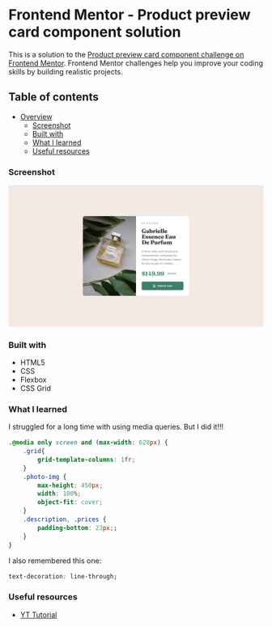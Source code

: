 # Frontend Mentor - Product preview card component solution

This is a solution to the [Product preview card component challenge on Frontend Mentor](https://www.frontendmentor.io/challenges/product-preview-card-component-GO7UmttRfa). Frontend Mentor challenges help you improve your coding skills by building realistic projects. 

## Table of contents

- [Overview](#overview)
  - [Screenshot](#screenshot)
  - [Built with](#built-with)
  - [What I learned](#what-i-learned)
  - [Useful resources](#useful-resources)


### Screenshot

![](/product-preview-card-component-main/design/desktop-design.jpg)


### Built with

- HTML5
- CSS
- Flexbox
- CSS Grid


### What I learned

I struggled for a long time with using media queries. But I did it!!!

```css
.@media only screen and (max-width: 628px) {
    .grid{
        grid-template-columns: 1fr;
    }
    .photo-img {
        max-height: 450px;
        width: 100%;
        object-fit: cover;
    }
    .description, .prices {
        padding-bottom: 23px;;
    }
}
```
I also remembered this one:

```css
text-decoration: line-through;
```


### Useful resources

- [YT Tutorial](https://www.youtube.com/watch?v=9aDqk7jUMZQ)

